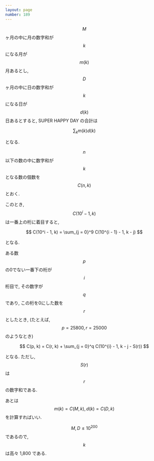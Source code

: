 ```yaml
---
layout: page
number: 189
---
```

$$ M $$ ヶ月の中に月の数字和が $$ k $$ になる月が $$ m(k) $$ 月あるとし, $$ D $$ ヶ月の中に日の数字和が $$ k $$ になる日が $$ d(k) $$ 日あるとすると, SUPER HAPPY DAY の合計は

$$
\sum_k m(k)d(k)
$$

となる.

$$ n $$ 以下の数の中に数字和が $$ k $$ となる数の個数を $$ C(n, k) $$ とおく.

このとき, $$ C(10^i - 1, k) $$ は一番上の桁に着目すると,

$$
C(10^i - 1, k) = \sum_{j = 0}^9 C(10^{i - 1} - 1, k - j)
$$

となる.

ある数 $$ p $$ の0でない一番下の桁が $$ i $$ 桁目で, その数字が $$ q $$ であり, この桁を0にした数を $$ r $$ としたとき,
(たとえば, $$ p = 25800, r = 25000 $$ のようなとき)

$$
C(p, k) = C(r, k) + \sum_{j = 0}^q C(10^{i} - 1, k - j - S(r))
$$

となる. ただし, $$ S(r) $$ は $$ r $$ の数字和である.

あとは $$ m(k) = C(M, k), d(k) = C(D, k) $$ を計算すればいい.

$$ M, D \leq 10^{200} $$ であるので, $$ k $$ は高々 1,800 である.
